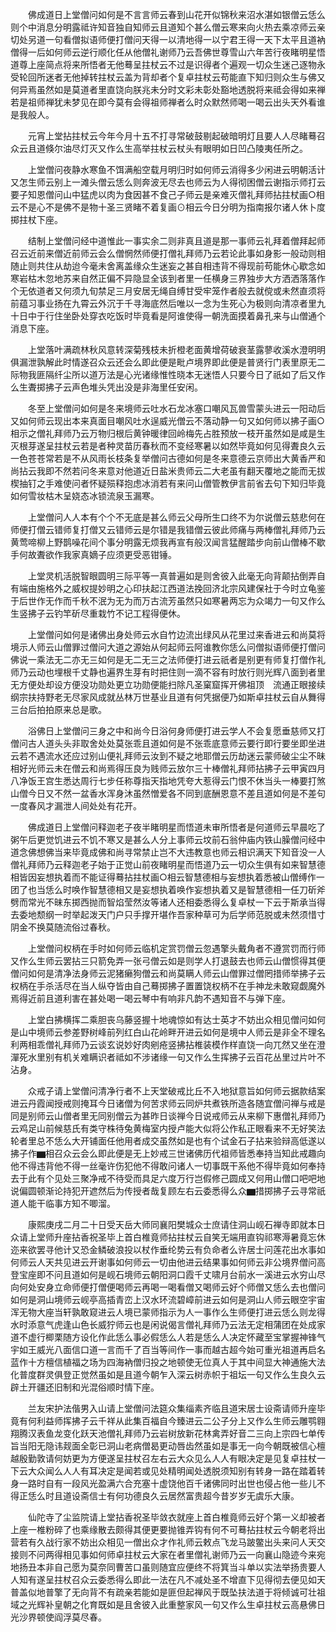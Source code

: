 <!-- { "loadSidebar": true } -->
　　佛成道日上堂僧问如何是不言言师云春到山花开似锦秋来沼水湛如银僧云恁么则个中消息分明露祗许知音独自知师云且道知个甚么僧云寒来向火热去乘凉师云亲切处另道一句看僧拟语师便打僧问天得一以清地得一以宁君王得一天下太平且道衲僧得一后如何师云逆行顺化任从他僧礼谢师乃云吾佛世尊雪山六年苦行夜睹明星悟道尊上座简点将来所悟者无他蓦呈拄杖云不过是识得者个遍观一切众生迷己逐物永受轮回所迷者无他掉转拄杖云盖为背却者个复卓拄杖云苟能直下知归则众生与佛又何异焉虽然如是莫道者里直饶向朕兆未分时文彩未彰处豁地透脱将来祗会得如来禅若是祖师禅犹未梦见在即今莫有会得祖师禅者么时众默然师喝一喝云出头天外看谁是我般人。

　　元宵上堂拈拄杖云今年今月十五不打寻常破鼓剔起破暗明灯且要人人尽睹蓦召众云且道倏尔油尽灯灭又作么生高举拄杖云杖头有眼明如日凹凸陵夷任所之。

　　上堂僧问夜静水寒鱼不饵满船空载月明归时如何师云消得多少闲进云明朝活计又怎生师云别上一滩头僧云恁么则奔波无尽去也师云为人得彻困僧云谢指示师打云要子知恩僧问山中猛虎以肉为食因甚不食己子师云是亲难灭僧礼拜师拈拄杖画○相云不是心不是佛不是物十圣三贤睹不着复画⊙相云今日分明为指南报尔诸人休卜度掷拄杖下座。

　　结制上堂僧问经中道惟此一事实余二则非真且道是那一事师云礼拜着僧拜起师召云近前来僧近前师云会么僧惘然师便打僧礼拜师乃云若论此事如身影一般动则相随止则共住从劫迨今毫未舍离盖缘众生迷妄之甚自相违背不得现前苟能休心歇念如寒岩枯木忽地苏来自然正偏不异隐显全该到者里一任横身三界独步大方洒洒落落作个无依道者又何须九旬禁足三月安居无绳自缚甘受牢笼作者般去就傥或未然直须将前蕴习事业扬在九霄云外沉于千寻海底然后唯以一念为生死心为极则向清凉者里九十日中于行住坐卧处穿衣吃饭时毕竟看是阿谁使得一朝洗面摸着鼻孔来与山僧通个消息下座。

　　上堂落叶满疏林秋风意转深菊残枝未折橙老面黄增荷破衰茎露蓼收溪水澄明明俱漏泄孰解此时情遂召众云还会么即此便是毗卢境界即此便是普贤行门表里原无二际物我匪隔纤尘所以道万法是心光诸缘惟性晓本无迷悟人只要今日了祇如了后又作么生聻掷拂子云声色堆头凭出没是非海里任安闲。

　　冬至上堂僧问如何是冬来境师云吐水石龙冰塞口嘲风瓦兽雪蒙头进云一阳动后又如何师云现出本来真面目嘲风吐水逞威光僧云不落动静一句又如何师以拂子画○相示之僧礼拜师乃云万物归根后黄钟暖律回岭梅先占胜预放一枝开虽然如是咸是生灭根芽遂呈拄杖云若是者种灵苗历春秋而不变经寒暑以如然毕竟如何见得聻良久云一色苍苍常若是不从风雨长枝条复举僧问古德如何是冬来意德云京师出大黄香严和尚拈云我即不然若问冬来意对他道近日盐米贵师云二大老虽有翻天覆地之能而无拔楔抽钉之手难使问者怀疑殒释抱虑冰消若有来问山僧管教伊言前省去句下知归毕竟如何雪妆枯木呈娆态冰锁流泉玉漏寒。

　　上堂僧问人人本有个个不无底是甚么师云父母所生口终不为尔说僧云慈悲何在师便打僧云错师复打僧又云错师云是尔错是我错僧云彼此师痛与两棒僧礼拜师乃云黄莺啼柳上野鹊噪花间个事分明露无烦我再宣有般汉闻言猛醒踏步向前山僧棒不歇手何故聻欲作我家真嫡子应须更受恶钳锤。

　　上堂灵机活脱智眼圆明三际平等一真普遍如是则舍彼入此毫无向背颠拈倒弄自有端由施格外之威权提妙明之心印扶起江西道法挽回济北宗风建保社于今时立龟鉴于后世作无作而千秋不泯为无为而万古流芳虽然只如寒暑两忘为众竭力一句又作么生竖拂子云钓竿斫尽重栽竹不记工程得便休。

　　上堂僧问如何是诸佛出身处师云水自竹边流出绿风从花里过来香进云和尚莫将境示人师云山僧罪过僧问大道之源始从何起师云阿谁教你恁么问僧拟语师便打僧问佛说一乘法无二亦无三如何是无二无三之法师便打进云祇者是别更有师复打僧作礼师乃云动也埋根千丈静也遍界生芽有时把住则一滴不容有时放行则光辉八面到者里无方便处却设方便没功勋处更立功勋便能扫除凡圣窠窟挥开佛祖顶　流通正眼接续纲宗扶持野老无尽家风成就丛林万世基业且道有何凭据便乃如斯卓拄杖云自从舞得三台后拍拍原来总是歌。

　　浴佛日上堂僧问三身之中和尚今日浴何身师便打进云学人不会复愿垂慈师又打僧问古人道头头非取舍处处莫张乖且道如何是不张乖底意师云要行即行要坐即坐进云若不遇流水还应过别山便礼拜师云汝到不疑之地耶僧云历劫迷云蒙师破尘尘不昧相好光师云未在僧云和尚焉得压良为贱师云放尔三十棒僧礼拜师拈拂子云甲寅四月八净饭王宫生悉达周行七步任称尊指天指地凭夸大惹得云门恨不休当头一棒要打煞山僧今日又不然一盆香水浑身沐虽然憎爱各不同到底酬恩意不差且道如何是不差句一度春风才漏泄人间处处有花开。

　　佛成道日上堂僧问释迦老子夜半睹明星而悟道未审所悟者是何道师云早晨吃了粥午后更觉饥进云不饥不寒又是甚么人分上事师云坟前石翁仲庙内铁山臊僧问经中道念佛想佛当来毕竟成佛和尚寻常禁止岂不大违教意也师云相识满天下知音没一人僧礼拜师乃云释迦老子始于正觉山前夜睹明星而悟道乃云一切众生俱有如来智慧德相皆因妄想执着而不能证得蓦拈拄杖画○相云智慧德相与妄想执着悉被山僧缚作一团了也当恁么时唤作智慧德相又是妄想执着唤作妄想执着又是智慧德相一任刀斫斧劈而常光不昧东掷西抛而智焰莹然汝等诸人还相委悉得么复卓杖一下云于斯承当得去委地颓纲一时举起泼天门户只手撑开堪作吾家种草可为后学师范脱或未然须惜寸阴金不换莫随流俗过春秋。

　　上堂僧问权柄在手时如何师云临机定赏罚僧云忽遇擎头戴角者不遵赏罚而行师又作么生师云罢拈三只箭免弄一张弓僧云如是则学人打退鼓去也师云山僧惯得其便僧问如何是清净法身师云泥猪癞狗僧云和尚莫瞒人师云山僧罪过僧罔措师举拂子云权柄在手杀活尽在当人纵夺皆由自己蓦掷拂子置置饶权柄不在手神龙未敢窥觑魔外焉得近前且道利害在甚处喝一喝云琴中有响非凡韵不遇知音不与弹下座。

　　上堂白拂横挥二乘胆丧乌藤竖握十地魂惊如有达士英才不妨出众相见僧问如何是山中境师云参差野树峰前列红白山花岭畔开进云如何是境中人师云是非全不理名利两相乖僧礼拜师乃云谈玄说妙好肉剜疮竖拂拈椎装模作样直饶一向兀然又坐在澄潬死水里别有机关难瞒识者祗如不涉诸缘一句又作么生挥拂子云百花丛里过片叶不沾身。

　　众戒子请上堂僧问清净行者不上天堂破戒比丘不入地狱意旨如何师云据款结案进云丹霞闻授戒则掩耳今日诸僧为何苦求师云同炉共煮铁所造各随宜僧问禅与戒是同是别师云山僧者里无同别僧云为甚昨日谈禅今日说戒师云从来柳下惠僧礼拜师乃云鸡足山前候慈氏有类守株待兔黄梅室内授卢能大似将公作私正眼看来不无好笑法轮者里总不恁么大开铺面任他用者成交虽然如是也有个试金石子拈来验辩高低遂以拂子作▆相召众云会么即此便是无上妙戒三世诸佛历代祖师皆悉奉持当知此戒趣向他不得违背他不得一丝毫许伤犯他不得敢问诸人一切事既干系他不得毕竟如何奉持去于此有个见处三聚净戒不待受而具足六度万行岂假修己圆成又何用山僧口吧吧地说偏圆顿渐论持犯开遮然后为传授者哉复顾左右云委悉得么众▆措掷拂子云寻常祇道人能干临事方知不唧溜。

　　康熙庚戌二月二十日受天岳大师同襄阳樊城众士庶请住洞山岘石禅寺即就本日众请上堂师升座拈香祝圣毕上首白椎竟师拈拄杖云自笑无端用直钩祁寒溽暑竟忘休迩来欲罢寻他计又恐金鳞破浪投以杖作垂纶势云有负命者么许居士问莲花出水事如何师云人天共见进云开谢事如何师云一切由他进云结果事如何师云非公境界僧问高登宝座即不问且道如何是岘石境师云朝阳洞口霞千丈啸月台前水一溪进云水穷山尽向何处安身立命师便打僧便喝师云再喝一喝看僧又喝师云好个师僧又恁么去也僧问如何是洞山境师云岘亭高插青峦上汉水环流碧嶂前进云如何是洞山人师云眼空宇宙浑无物大座当轩孰敢窥进云人境已蒙师指示为人一事作么生师便打进云恁么则龙得水时添意气虎逢山色长威狞师云也是闲说偈言僧礼拜师乃云法无定相蒲团在处成家道不虚行楖栗随方设化作此恁么事必假恁么人若是恁么人决定怀藏至宝掌握神锋气宇如王威光八面信口道一言而千了百当等间作一事而越古超今始可重光祖道再启名蓝作十方檀信植福之场为四海衲僧归投之地顿使无位真人于其中间显大神通施大法化普度群灵俱登正觉然虽如是且道今朝乍入深云树赤帜于祖坛一句又作么生良久云辟土开疆还旧制和光混俗顺时情下座。

　　兰友宋护法偕男入山请上堂僧问法筵众集缁素齐临且道宋居士设斋请师升座毕竟有何利益师挥拂子云千祥从此集百福自今臻进云二公子分上又作么生师云雕鹗翱翔腾汉表鱼龙变化跃天池僧礼拜师乃云岩树放新花林禽弄好音二三向上宗四七单传旨当阳无隐讳觌面全彰已洞山老病僧曷更动唇齿然虽如是事无一向今朝既被信心檀越殷勤敦请何妨更为方便遂呈拄杖召左右云大众见么人人有眼决定是见复卓拄杖一下云大众闻么人人有耳决定是闻若或见处精明闻处透脱须知别有转身一路在踏着转身一路时自有一段风光盈满六合充塞十虚饶他百千诸佛同时出世也侵占他一些儿不得正恁么时且道设斋信士有何功德良久云居然富贵超今昔岁岁无虞乐大康。

　　仙陀寺了尘监院请上堂拈香祝圣毕敛衣就座上首白椎竟师云好个第一义却被者上座一椎粉碎了也乘缘散去颇得其便更要抛锥弄钩有何不可蓦拈拄杖云今朝老将出营若有久战行家不妨出众相见一僧出众才作礼师云敕点飞龙马跛鳖出头来问人天交接则不问两得相见事如何师卓拄杖云大家在者里僧礼谢师乃云一向襄山隐迹今来宛地扬丑本非自己愿为莫奈同曹苦口虽则随宜应便终不将箕当斗单以实法举扬贵要人人知有遂呈拄杖召众云委悉得么即此一法在凡不减处圣不增直下见得彻去便见如天普盖似地普擎了无向背不有疏亲若能如是匪但起禅风于既坠扶法道于将倾诚可壮祖域之光辉补皇朝之化育既如是且舍彼入此重整家风一句又作么生卓拄杖云高悬佛日光沙界顿使阎浮莫尽春。

